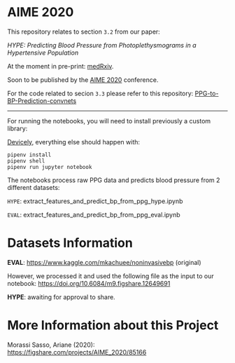 # AIME 2020

This repository relates to section `3.2` from our paper:

*HYPE: Predicting Blood Pressure from Photoplethysmograms in a Hypertensive Population*

At the moment in pre-print: [medRxiv](https://www.medrxiv.org/content/10.1101/2020.05.27.20107243v1).

Soon to be published by the [AIME 2020](http://aime20.aimedicine.info/) conference.

For the code related to secion `3.3` please refer to this repository: [PPG-to-BP-Prediction-convnets](https://github.com/suparno89/PPG-to-BP-Prediction-convnets)

----
For running the notebooks, you will need to install previously a custom library: 

[Devicely](https://github.com/hpi-dhc/devicely), everything else should happen with:
```
pipenv install
pipenv shell
pipenv run jupyter notebook
```

The notebooks process raw PPG data and predicts blood pressure from 2 different datasets:

`HYPE`: extract_features_and_predict_bp_from_ppg_hype.ipynb

`EVAL`: extract_features_and_predict_bp_from_ppg_eval.ipynb

# Datasets Information

**EVAL**: https://www.kaggle.com/mkachuee/noninvasivebp (original)

However, we processed it and used the following file as the input to our notebook: https://doi.org/10.6084/m9.figshare.12649691


**HYPE**: awaiting for approval to share.

# More Information about this Project

Morassi Sasso, Ariane (2020): https://figshare.com/projects/AIME_2020/85166

